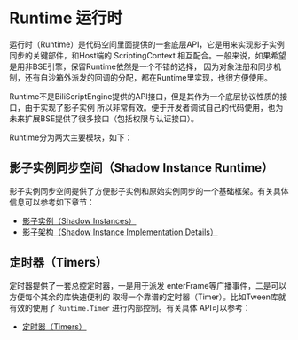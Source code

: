 Runtime 运行时
=====================================
运行时（Runtime）是代码空间里面提供的一套底层API，它是用来实现影子实例同步的关键部件，和Host端的
ScriptingContext 相互配合。一般来说，如果希望是用非BSE引擎，保留Runtime依然是一个不错的选择，
因为对象注册和同步机制，还有自沙箱外派发的回调的分配，都在Runtime里实现，也很方便使用。

Runtime不是BiliScriptEngine提供的API接口，但是其作为一个底层协议性质的接口，由于实现了影子实例
所以非常有效。便于开发者调试自己的代码使用，也为未来扩展BSE提供了很多接口（包括权限与认证接口）。

Runtime分为两大主要模块，如下：

影子实例同步空间（Shadow Instance Runtime）
--------------------------------------
影子实例同步空间提供了方便影子实例和原始实例同步的一个基础框架。有关具体信息可以参考如下章节：

- [影子实例（Shadow Instances）](../Instances.md) 
- [影子架构（Shadow Instance Implementation Details）](Shadow.md)

定时器（Timers）
--------------------------------------
定时器提供了一套总控定时器，一是用于派发 enterFrame等广播事件，二是可以方便每个其余的库快速便利的
取得一个靠谱的定时器（Timer）。比如Tween库就有效的使用了 `Runtime.Timer` 进行内部控制。有关具体
API可以参考：

- [定时器（Timers）](Timers.md)
